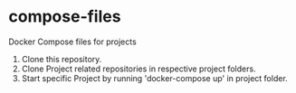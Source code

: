 # compose-files
Docker Compose files for projects

1. Clone this repository.
2. Clone Project related repositories in respective project folders.
3. Start specific Project by running 'docker-compose up' in project folder.
